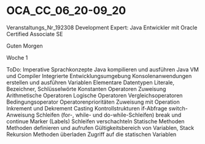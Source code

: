 # OCA_CC_06_20-09_20
Veranstaltungs_Nr_192308
Development Expert: Java Entwickler mit Oracle Certified Associate SE

Guten Morgen

Woche 1

ToDo:
    Imperative Sprachkonzepte
        Java kompilieren und ausführen
            Java VM und Compiler
            Integrierte Entwicklungsumgebung
            Konsolenanwendungen erstellen und ausführen
        Variablen
            Elementare Datentypen
            Literale, Bezeichner, Schlüsselwörte
            Konstanten
        Operatoren
            Zuweisung
            Arithmetische Operatoren
            Logische Operatoren
            Vergleichsoperatoren
            Bedingungsoperator
            Operatorenprioritäten
            Zuweisung mit Operation
            Inkrement und Dekrement
            Casting
        Kontrollstrukturen
            if-Abfrage
            switch-Anweisung
            Schleifen (for-, while- und do-while-Schleifen)
            break und continue
            Marker (Labels)
            Schleifen verschachteln
        Statische Methoden
            Methoden definieren und aufrufen
            Gültigkeitsbereich von Variablen, Stack
            Rekursion
            Methoden überladen
            Zugriff auf die statischen Variablen
